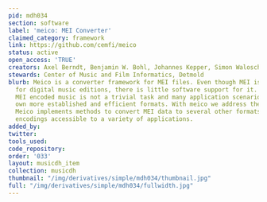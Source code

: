 ```yaml
---
pid: mdh034
section: software
label: 'meico: MEI Converter'
claimed_category: framework
link: https://github.com/cemfi/meico
status: active
open_access: 'TRUE'
creators: Axel Berndt, Benjamin W. Bohl, Johannes Kepper, Simon Waloschek
stewards: Center of Music and Film Informatics, Detmold
blurb: Meico is a converter framework for MEI files. Even though MEI is a quasi-standard
  for digital music editions, there is little software support for it. Processing
  MEI encoded music is not a trivial task and many application scenarios have their
  own more established and efficient formats. With meico we address these issues.
  Meico implements methods to convert MEI data to several other formats, making MEI
  encodings accessible to a variety of applications.
added_by:
twitter:
tools_used:
code_repository:
order: '033'
layout: musicdh_item
collection: musicdh
thumbnail: "/img/derivatives/simple/mdh034/thumbnail.jpg"
full: "/img/derivatives/simple/mdh034/fullwidth.jpg"
---
```

